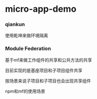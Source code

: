 # micro-app-demo

### qiankun
使用乾坤来做环境隔离


### Module Federation
基于mf来做工作组件的共享和公共方法的共享

目前实现的是基座项目和子项目组件共享

按场景来说子项目和子项目也会出现共享组件

npm和mf的使用场景
